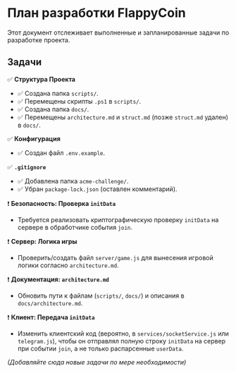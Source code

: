 # План разработки FlappyCoin

Этот документ отслеживает выполненные и запланированные задачи по разработке проекта.

## Задачи

✅ **Структура Проекта**
   * ✅ Создана папка `scripts/`.
   * ✅ Перемещены скрипты `.ps1` в `scripts/`.
   * ✅ Создана папка `docs/`.
   * ✅ Перемещены `architecture.md` и `struct.md` (позже `struct.md` удален) в `docs/`.

✅ **Конфигурация**
   * ✅ Создан файл `.env.example`.

✅ **`.gitignore`**
   * ✅ Добавлена папка `acme-challenge/`.
   * ✅ Убран `package-lock.json` (оставлен комментарий).

❗️ **Безопасность: Проверка `initData`**
   * Требуется реализовать криптографическую проверку `initData` на сервере в обработчике события `join`.
   

❗️ **Сервер: Логика игры**
   * Проверить/создать файл `server/game.js` для вынесения игровой логики согласно `architecture.md`.

❗️ **Документация: `architecture.md`**
   * Обновить пути к файлам (`scripts/`, `docs/`) и описания в `docs/architecture.md`.

❗️ **Клиент: Передача `initData`**
   * Изменить клиентский код (вероятно, в `services/socketService.js` или `telegram.js`), чтобы он отправлял полную строку `initData` на сервер при событии `join`, а не только распарсенные `userData`.

*(Добавляйте сюда новые задачи по мере необходимости)* 